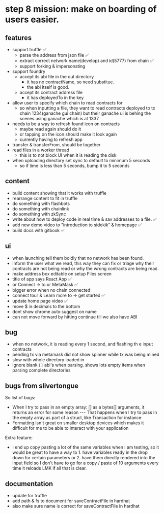 # step 8 mission: make on boarding of users easier.

## features
- support truffle ✅
  - parse the address from json file ✅
  - extract correct network name(develop) and id(5777) from chain ✅
  - support forking & impersonating
- support foundry
  - accept its abi file in the out directory
    - it has no contractName, so need substitue. 
    - the abi itself is good.
  - accept its contract address file
    - it has deployedTo in the key
- allow user to specify which chain to read contracts for
  - so when inputting a file, they want to read contracts deployed to to chain 1234(ganache gui chain) but their ganache ui is behing the scenes using ganache which is at 1337
- needs to be a way to refresh found icon on contracts
  - maybe read again should do it
  - or tapping on the icon should make it look again
  - currently having to refresh app
- transfer & transferFrom, should be together
- read files in a worker thread
  - this is to not block UI when it is reading the disk
- when uploading directory set sync to default to minimum 5 seconds
  - so if time is less than 5 seconds, bump it to 5 seconds

## content
- build content showing that it works with truffle
- rearrange content to fit in truffle
- do something with flashbots
- do something with chainlink
- do something with zkSync
- write about how to deploy code in real time & sav addresses to a file. ✅
- add new demo video to "introduction to sidekik" & homepage ✅
- build docs with gitbook ✅

## ui
- when launching tell them boldly that no network has been found.
- inform the user what we read, this way they can fix or triage why their contracts are not being read or why the wrong contracts are being read.
- make address box editable on setup Files screen
- title of app says React App ✅
- or Connect -> to or MetaMask ✅
- bigger error when no chain connected
- connect tour & Learn more to -> get started ✅
- update home page video ✅
- move $ in decimals to the bottom
- dont show chrome auto suggest on name
- can not move forward by hitting continue till we also have ABI

## bug
- when no network, it is reading every 1 second, and flashing th e input contracts
- pending tx via metamask did not show spinner while tx was being mined
- slow with whole directory loaded in
- ignore blank `[]` abi's when parsing. shows lots empty items when parsing complete directories

## bugs from slivertongue
So list of bugs:

- When I try to pass in an empty array: [] as a bytes[] arguments, it returns an error for some reason
  --- That happens when I try to pass in the empty array as part of a struct, like Transaction for instance
- Formatting isn't great on smaller desktop devices which makes it difficult for me to be able to interact with your application

Extra feature:

- I end up copy pasting a lot of the same variables when I am testing, so it would be great to have a way to 1. have variables ready in the drop down for certain parameters or 2. have them directly rendered into the input field so I don't have to go for a copy / paste of 10 arguments every time it reloads
  LMK if all that is clear.

## documentation
- update for truffle
- add path & fs to document for saveContractFile in hardhat
- also make sure name is correct for saveContractFile in hardhat